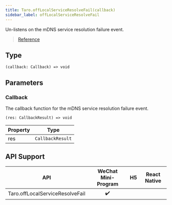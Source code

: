 ```yaml
---
title: Taro.offLocalServiceResolveFail(callback)
sidebar_label: offLocalServiceResolveFail
---
```


Un-listens on the mDNS service resolution failure event.

> [Reference](https://developers.weixin.qq.com/miniprogram/dev/api/network/mdns/wx.offLocalServiceResolveFail.html)

## Type

```tsx
(callback: Callback) => void
```

## Parameters

### Callback

The callback function for the mDNS service resolution failure event.

```tsx
(res: CallbackResult) => void
```

<table>
  <thead>
    <tr>
      <th>Property</th>
      <th>Type</th>
    </tr>
  </thead>
  <tbody>
    <tr>
      <td>res</td>
      <td><code>CallbackResult</code></td>
    </tr>
  </tbody>
</table>

## API Support

|               API               | WeChat Mini-Program | H5 | React Native |
|:-------------------------------:|:-------------------:|:--:|:------------:|
| Taro.offLocalServiceResolveFail |         ✔️          |    |              |
